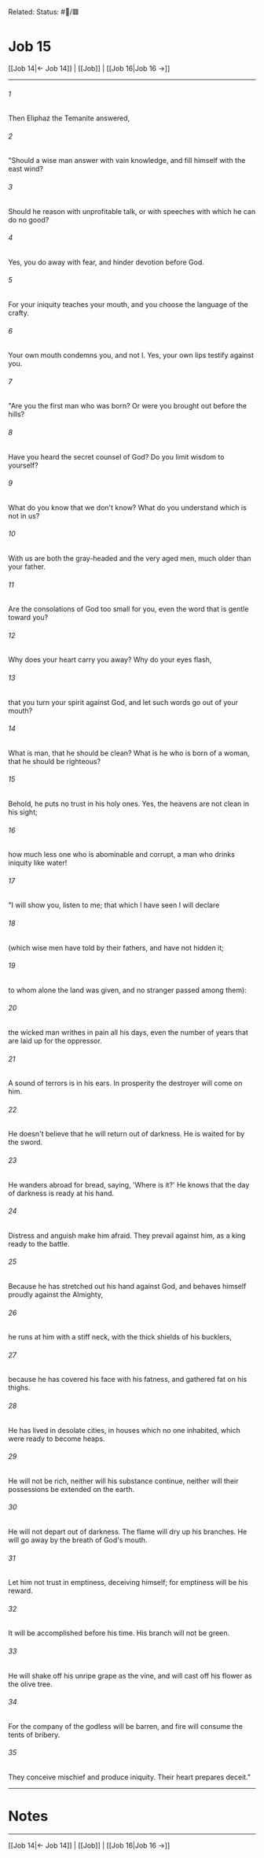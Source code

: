 Related:
Status: #📖/🟥
# Job 15

[[Job 14|← Job 14]] | [[Job]] | [[Job 16|Job 16 →]]
***



###### 1 
Then Eliphaz the Temanite answered, 

###### 2 
"Should a wise man answer with vain knowledge, and fill himself with the east wind? 

###### 3 
Should he reason with unprofitable talk, or with speeches with which he can do no good? 

###### 4 
Yes, you do away with fear, and hinder devotion before God. 

###### 5 
For your iniquity teaches your mouth, and you choose the language of the crafty. 

###### 6 
Your own mouth condemns you, and not I. Yes, your own lips testify against you. 

###### 7 
"Are you the first man who was born? Or were you brought out before the hills? 

###### 8 
Have you heard the secret counsel of God? Do you limit wisdom to yourself? 

###### 9 
What do you know that we don't know? What do you understand which is not in us? 

###### 10 
With us are both the gray-headed and the very aged men, much older than your father. 

###### 11 
Are the consolations of God too small for you, even the word that is gentle toward you? 

###### 12 
Why does your heart carry you away? Why do your eyes flash, 

###### 13 
that you turn your spirit against God, and let such words go out of your mouth? 

###### 14 
What is man, that he should be clean? What is he who is born of a woman, that he should be righteous? 

###### 15 
Behold, he puts no trust in his holy ones. Yes, the heavens are not clean in his sight; 

###### 16 
how much less one who is abominable and corrupt, a man who drinks iniquity like water! 

###### 17 
"I will show you, listen to me; that which I have seen I will declare 

###### 18 
(which wise men have told by their fathers, and have not hidden it; 

###### 19 
to whom alone the land was given, and no stranger passed among them): 

###### 20 
the wicked man writhes in pain all his days, even the number of years that are laid up for the oppressor. 

###### 21 
A sound of terrors is in his ears. In prosperity the destroyer will come on him. 

###### 22 
He doesn't believe that he will return out of darkness. He is waited for by the sword. 

###### 23 
He wanders abroad for bread, saying, 'Where is it?' He knows that the day of darkness is ready at his hand. 

###### 24 
Distress and anguish make him afraid. They prevail against him, as a king ready to the battle. 

###### 25 
Because he has stretched out his hand against God, and behaves himself proudly against the Almighty, 

###### 26 
he runs at him with a stiff neck, with the thick shields of his bucklers, 

###### 27 
because he has covered his face with his fatness, and gathered fat on his thighs. 

###### 28 
He has lived in desolate cities, in houses which no one inhabited, which were ready to become heaps. 

###### 29 
He will not be rich, neither will his substance continue, neither will their possessions be extended on the earth. 

###### 30 
He will not depart out of darkness. The flame will dry up his branches. He will go away by the breath of God's mouth. 

###### 31 
Let him not trust in emptiness, deceiving himself; for emptiness will be his reward. 

###### 32 
It will be accomplished before his time. His branch will not be green. 

###### 33 
He will shake off his unripe grape as the vine, and will cast off his flower as the olive tree. 

###### 34 
For the company of the godless will be barren, and fire will consume the tents of bribery. 

###### 35 
They conceive mischief and produce iniquity. Their heart prepares deceit."

---
# Notes


***
[[Job 14|← Job 14]] | [[Job]] | [[Job 16|Job 16 →]]
